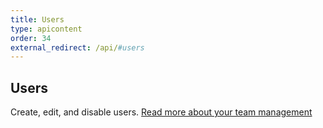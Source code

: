 ```yaml
---
title: Users
type: apicontent
order: 34
external_redirect: /api/#users
---
```


## Users
Create, edit, and disable users. [Read more about your team management][1]

[1]: /account_management/team
